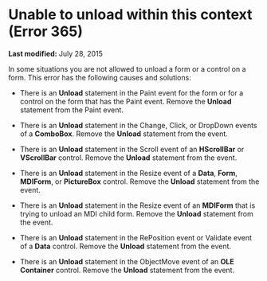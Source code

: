 
# Unable to unload within this context (Error 365)

 **Last modified:** July 28, 2015

In some situations you are not allowed to unload a form or a control on a form. This error has the following causes and solutions:




- There is an  **Unload** statement in the Paint event for the form or for a control on the form that has the Paint event. Remove the **Unload** statement from the Paint event.
    
- There is an  **Unload** statement in the Change, Click, or DropDown events of a **ComboBox**. Remove the  **Unload** statement from the event.
    
- There is an  **Unload** statement in the Scroll event of an **HScrollBar** or **VScrollBar** control. Remove the **Unload** statement from the event.
    
- There is an  **Unload** statement in the Resize event of a **Data**,  **Form**,  **MDIForm**, or  **PictureBox** control. Remove the **Unload** statement from the event.
    
- There is an  **Unload** statement in the Resize event of an **MDIForm** that is trying to unload an MDI child form. Remove the **Unload** statement from the event.
    
- There is an  **Unload** statement in the RePosition event or Validate event of a **Data** control. Remove the **Unload** statement from the event.
    
- There is an  **Unload** statement in the ObjectMove event of an **OLE Container** control. Remove the **Unload** statement from the event.
    


